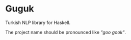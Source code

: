 Guguk
=====

Turkish NLP library for Haskell.

The project name should be pronounced like *"goo gook"*.
